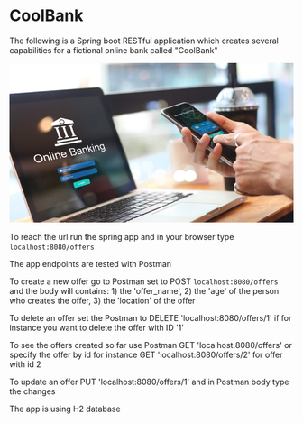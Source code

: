 # CoolBank

The following is a Spring boot RESTful application which creates several capabilities for a fictional online bank called "CoolBank"

![](src/main/resources/static/online-banking.jpeg)

To reach the url run the spring app and in your browser type `localhost:8080/offers`

The app endpoints are tested with Postman

To create a new offer go to Postman set to POST `localhost:8080/offers` and the body will contains: 1) the 'offer_name', 2) the 'age' of the person who creates the offer, 3) the 'location' of the offer

To delete an offer set the Postman to DELETE 'localhost:8080/offers/1' if for instance you want to delete the offer with ID '1'

To see the offers created so far use Postman GET 'localhost:8080/offers' or specify the offer by id for instance GET 'localhost:8080/offers/2' for offer with id 2

To update an offer PUT 'localhost:8080/offers/1' and in Postman body type the changes

The app is using H2 database



